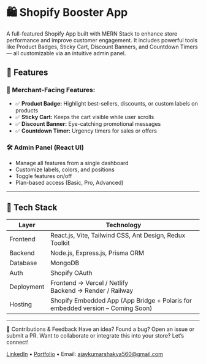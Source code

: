 # 🛍️ Shopify Booster App

A full-featured Shopify App built with MERN Stack to enhance store performance and improve customer engagement. It includes powerful tools like Product Badges, Sticky Cart, Discount Banners, and Countdown Timers — all customizable via an intuitive admin panel.

## 🔧 Features

### 🎯 Merchant-Facing Features:
- ✅ **Product Badge:** Highlight best-sellers, discounts, or custom labels on products
- ✅ **Sticky Cart:** Keeps the cart visible while user scrolls
- ✅ **Discount Banner:** Eye-catching promotional messages
- ✅ **Countdown Timer:** Urgency timers for sales or offers

### 🛠️ Admin Panel (React UI)
- Manage all features from a single dashboard
- Customize labels, colors, and positions
- Toggle features on/off
- Plan-based access (Basic, Pro, Advanced)

---

## 🧱 Tech Stack

| Layer        | Technology                     |
|--------------|--------------------------------|
| Frontend     | React.js, Vite, Tailwind CSS, Ant Design, Redux Toolkit |
| Backend      | Node.js, Express.js, Prisma ORM |
| Database     | MongoDB                        |
| Auth         | Shopify OAuth                  |
| Deployment   | Frontend → Vercel / Netlify<br>Backend → Render / Railway |
| Hosting      | Shopify Embedded App (App Bridge + Polaris for embedded version – Coming Soon) |

---
🙌 Contributions & Feedback
Have an idea? Found a bug? Open an issue or submit a PR.
Want to collaborate or integrate this into your store? Let’s connect!

[LinkedIn](https://www.linkedin.com/in/ajay-kumar-shakya/) • [Portfolio](https://superlative-cucurucho-50b704.netlify.app) • Email: ajaykumarshakya560@gmail.com
